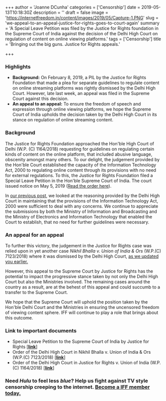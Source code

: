 +++
author = 'Joanne DCunha'
categories = ['Censorship']
date = 2019-05-13T10:18:30Z
description = ''
draft = false
image = 'https://internetfreedom.in/content/images/2019/05/Capture-1.PNG'
slug = 'we-appeal-to-an-appeal-justice-for-rights-goes-to-court-again'
summary = 'A Special Leave Petition was filed by the Justice for Rights foundation in the Supreme Court of India against the decision of the Delhi High Court on regulation of content on online viewing platforms.'
tags = ['Censorship']
title = 'Bringing out the big guns. Justice for Rights appeals.'

+++


### Highlights

* **Background:** On February 8, 2019, a PIL by the Justice for Rights Foundation that made a plea for separate guidelines to regulate content on online streaming platforms was rightly dismissed by the Delhi High Court. However, late last week, an appeal was filed in the Supreme Court against this decision.
* **An appeal to an appeal:** To ensure the freedom of speech and expression through online viewing platforms, we hope the Supreme Court of India upholds the decision taken by the Delhi High Court in its stance on regulation of online streaming content.

### Background

The Justice for Rights Foundation approached the Hon'ble High Court of Delhi (W.P. (C) 1164/2018) requesting for guidelines on regulating certain kinds of content on the online platform, that included abusive language, obscenity amongst many others.  To our  delight, the judgement provided by the Hon'ble Court established the capacity of the Information Technology Act, 2000 to regulating online content through its provisions with no need for external regulations.  To this, the Justice for Rights Foundation filed a Special Leave Petition in the Hon'ble Supreme Court of India. The court issued notice on May 5, 2019 ([Read the order here](https://barandbench.com/wp-content/uploads/2019/05/Justice-for-Rights-Foundation.pdf)).

In [our previous post](https://internetfreedom.in/take-it-and-go/), we looked at the reasoning provided by the Delhi High Court in maintaining that the provisions of the Information Technology Act, 2000 were sufficient to deal with any concerns. We continue to appreciate the submissions by both the Ministry of Information and Broadcasting and the Ministry of Electronics and Information Technology that enabled the Court to establish, that no need for further guidelines were necessary.

### An appeal for an appeal

To further this victory, the judgement in the Justice for Rights case was relied upon in yet another case _Nikhil Bhalla v. Union of India & Ors_ (W.P.(C) 7123/2018) where it was dismissed by the Delhi High Court, [as we updated you earlier.](https://internetfreedom.in/one-down-two-to-go/) 

However, this appeal to the Supreme Court by Justice for Rights has the potential to impact the progressive stance taken by not only the Delhi High Court but also the Ministries involved. The remaining cases around the country as a result, are at the behest of this appeal and could succumb to a transfer to the Supreme Court.

We hope that the Supreme Court will uphold the position taken by the Hon'ble Delhi Court and the Ministries in ensuring the uncensored freedom of viewing content sphere. IFF will continue to play a role that brings about this outcome.

### **Link to important documents**

* Special Leave Petition to the Supreme Court of India by Justice for Rights [**[link](https://barandbench.com/wp-content/uploads/2019/05/Justice-for-Rights-Foundation.pdf)**]
* Order of the Delhi High Court in Nikhil Bhalla v. Union of India & Ors (W.P.(C) 7123/2018) [[**link**](http://delhihighcourt.nic.in/dhcqrydisp_o.asp?pn=90948&yr=2019)]
* Order of the Delhi High Court in Justice for Rights v. Union of India (W.P. (C) 1164/2018) [[**link**](http://delhihighcourt.nic.in/dhcqrydisp_o.asp?pn=90948&yr=2019)]

### Need _Hulu_ to feel less _blue_? Help us fight against TV style censorship creeping to the internet. [Become a IFF member today.](https://internetfreedom.in/donate/)

